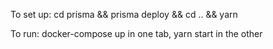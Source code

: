 To set up:
cd prisma && prisma deploy && cd .. && yarn

To run:
docker-compose up in one tab, yarn start in the other
